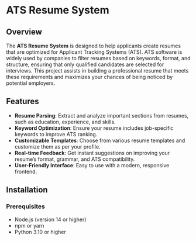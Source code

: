 # ATS Resume System

## Overview

The **ATS Resume System** is designed to help applicants create resumes that are optimized for Applicant Tracking Systems (ATS). ATS software is widely used by companies to filter resumes based on keywords, format, and structure, ensuring that only qualified candidates are selected for interviews. This project assists in building a professional resume that meets these requirements and maximizes your chances of being noticed by potential employers.

## Features

- **Resume Parsing**: Extract and analyze important sections from resumes, such as education, experience, and skills.
- **Keyword Optimization**: Ensure your resume includes job-specific keywords to improve ATS ranking.
- **Customizable Templates**: Choose from various resume templates and customize them as per your profile.
- **Real-time Feedback**: Get instant suggestions on improving your resume’s format, grammar, and ATS compatibility.
- **User-Friendly Interface**: Easy to use with a modern, responsive frontend.

## Installation

### Prerequisites

- Node.js (version 14 or higher)
- npm or yarn
- Python 3.10 or higher
